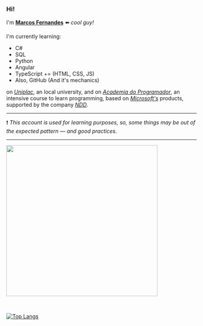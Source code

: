 ### Hi!


I'm **[Marcos Fernandes](https://www.linkedin.com/in/marcos-fernandes-826348222/)** :arrow_left: *cool guy!*

I'm currently learning: 

- C#
- SQL
- Python
- Angular
- TypeScript += (HTML, CSS, JS)
- Also, GitHub (And it's mechanics)

  
on *[Uniplac](http://www.uniplaclages.edu.br/)*, an local university, and on *[Academia do Programador](http://academiadoprogramador.com/)*, an intensive course to learn programming, based on *[Microsoft's](https://www.microsoft.com/)* products, supported by the company *[NDD](https://ndd.tech/)*.

---

:heavy_exclamation_mark: *This account is used for learning purposes, so, some things may be out of the expected pattern — and good practices*.

---

<img src="https://github-readme-stats.vercel.app/api?username=nedzie&show_icons=true&theme=dracula" width="400" >

 

[![Top Langs](https://github-readme-stats.vercel.app/api/top-langs/?username=nedzie)](https://github.com/anuraghazra/github-readme-stats)


